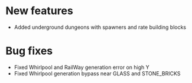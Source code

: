 # New features
* Added underground dungeons with spawners and rate building blocks
# Bug fixes
* Fixed Whirlpool and RailWay generation error on high Y
* Fixed Whirlpool generation bypass near GLASS and STONE_BRICKS